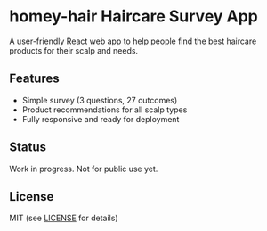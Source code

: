 # homey-hair Haircare Survey App

A user-friendly React web app to help people find the best haircare products for their scalp and needs.

## Features

- Simple survey (3 questions, 27 outcomes)
- Product recommendations for all scalp types
- Fully responsive and ready for deployment

## Status

Work in progress. Not for public use yet.

## License

MIT (see [LICENSE](LICENSE) for details)
